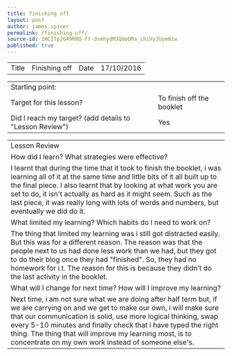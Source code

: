 ```yaml
---
title: finishing off
layout: post
author: james.spicer
permalink: /finishing-off/
source-id: 1HCITpJG49RRQ-fY-dvmhydMJQdoDMa_chiVyJUym8zw
published: true
---
```

<table>
  <tr>
    <td>Title</td>
    <td>Finishing off</td>
    <td>Date</td>
    <td>17/10/2016</td>
  </tr>
</table>


<table>
  <tr>
    <td>Starting point:</td>
    <td></td>
  </tr>
  <tr>
    <td>Target for this lesson?</td>
    <td>To finish off the booklet</td>
  </tr>
  <tr>
    <td>Did I reach my target? 
(add details to "Lesson Review")</td>
    <td> Yes</td>
  </tr>
</table>


<table>
  <tr>
    <td>Lesson Review</td>
  </tr>
  <tr>
    <td>How did I learn? What strategies were effective? </td>
  </tr>
  <tr>
    <td> I learnt that during the time that it took to finish the booklet, i was learning all of it at the same time and little bits of it all built up to the final piece. I also learnt that by looking at what work you are set to do, it isn't actually as hard as it might seem. Such as the last piece, it was really long with lots of words and numbers, but eventually we did do it.
</td>
  </tr>
  <tr>
    <td>What limited my learning? Which habits do I need to work on? </td>
  </tr>
  <tr>
    <td>The thing that limited my learning was i still got distracted easily. But this was for a different reason. The reason was that the people next to us had done less work than we had, but they got to do their blog once they had "finished". So, they had no homework for i.t. The reason for this is because they didn’t do the last activity in the booklet.</td>
  </tr>
  <tr>
    <td>What will I change for next time? How will I improve my learning?</td>
  </tr>
  <tr>
    <td>  Next time, i am not sure what we are doing after half term but, if we are carrying on and we get to make our own, i will make sure that our communication is solid, use more logical thinking, swap every 5-10 minutes and finally check that i have typed the right thing. The thing that will improve my learning most, is to concentrate on my own work instead of someone else's.</td>
  </tr>
</table>


